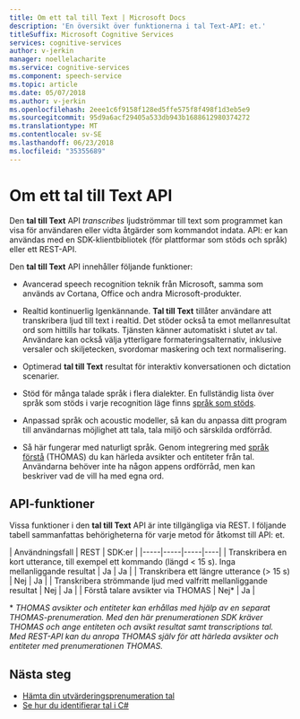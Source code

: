 ```yaml
---
title: Om ett tal till Text | Microsoft Docs
description: 'En översikt över funktionerna i tal Text-API: et.'
titleSuffix: Microsoft Cognitive Services
services: cognitive-services
author: v-jerkin
manager: noellelacharite
ms.service: cognitive-services
ms.component: speech-service
ms.topic: article
ms.date: 05/07/2018
ms.author: v-jerkin
ms.openlocfilehash: 2eee1c6f9158f128ed5ffe575f8f498f1d3eb5e9
ms.sourcegitcommit: 95d9a6acf29405a533db943b1688612980374272
ms.translationtype: MT
ms.contentlocale: sv-SE
ms.lasthandoff: 06/23/2018
ms.locfileid: "35355689"
---
```

# <a name="about-the-speech-to-text-api"></a>Om ett tal till Text API

Den **tal till Text** API *transcribes* ljudströmmar till text som programmet kan visa för användaren eller vidta åtgärder som kommandot indata. API: er kan användas med en SDK-klientbibliotek (för plattformar som stöds och språk) eller ett REST-API.

Den **tal till Text** API innehåller följande funktioner:

- Avancerad speech recognition teknik från Microsoft, samma som används av Cortana, Office och andra Microsoft-produkter.

- Realtid kontinuerlig Igenkännande. **Tal till Text** tillåter användare att transkribera ljud till text i realtid. Det stöder också ta emot mellanresultat ord som hittills har tolkats. Tjänsten känner automatiskt i slutet av tal. Användare kan också välja ytterligare formateringsalternativ, inklusive versaler och skiljetecken, svordomar maskering och text normalisering.

- Optimerad **tal till Text** resultat för interaktiv konversationen och dictation scenarier. 

- Stöd för många talade språk i flera dialekter. En fullständig lista över språk som stöds i varje recognition läge finns [språk som stöds](supported-languages.md#speech-to-text).

- Anpassad språk och acoustic modeller, så kan du anpassa ditt program till användarnas möjlighet att tala, tala miljö och särskilda ordförråd.

- Så här fungerar med naturligt språk. Genom integrering med [språk förstå](https://docs.microsoft.com/azure/cognitive-services/luis/) (THOMAS) du kan härleda avsikter och entiteter från tal. Användarna behöver inte ha någon appens ordförråd, men kan beskriver vad de vill ha med egna ord.

## <a name="api-capabilities"></a>API-funktioner

Vissa funktioner i den **tal till Text** API är inte tillgängliga via REST. I följande tabell sammanfattas behörigheterna för varje metod för åtkomst till API: et.

| Användningsfall | REST | SDK:er |
|-----|-----|-----|----|
| Transkribera en kort utterance, till exempel ett kommando (längd < 15 s). Inga mellanliggande resultat | Ja | Ja |
| Transkribera ett längre utterance (> 15 s) | Nej | Ja |
| Transkribera strömmande ljud med valfritt mellanliggande resultat | Nej | Ja |
| Förstå talare avsikter via THOMAS | Nej\* | Ja |

\* *THOMAS avsikter och entiteter kan erhållas med hjälp av en separat THOMAS-prenumeration. Med den här prenumerationen SDK kräver THOMAS och ange entiteten och avsikt resultat samt transcriptions tal. Med REST-API kan du anropa THOMAS själv för att härleda avsikter och entiteter med prenumerationen THOMAS.*

## <a name="next-steps"></a>Nästa steg

* [Hämta din utvärderingsprenumeration tal](https://azure.microsoft.com/try/cognitive-services/)
* [Se hur du identifierar tal i C#](quickstart-csharp-windows.md)
